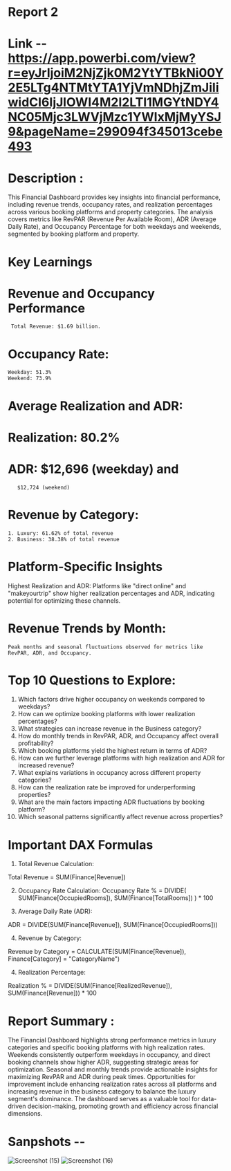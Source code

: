 # Report 2
# Link -- https://app.powerbi.com/view?r=eyJrIjoiM2NjZjk0M2YtYTBkNi00Y2E5LTg4NTMtYTA1YjVmNDhjZmJiIiwidCI6IjJlOWI4M2I2LTI1MGYtNDY4NC05Mjc3LWVjMzc1YWIxMjMyYSJ9&pageName=299094f345013cebe493
# Description :
This Financial Dashboard provides key insights into financial performance, including revenue trends, occupancy rates, 
and realization percentages across various booking platforms and property categories. 
The analysis covers metrics like RevPAR (Revenue Per Available Room), ADR (Average Daily Rate), 
and Occupancy Percentage for both weekdays and weekends, segmented by booking platform and property.

# Key Learnings
# Revenue and Occupancy Performance
	 Total Revenue: $1.69 billion.
# Occupancy Rate:
	Weekday: 51.3%
	Weekend: 73.9%
# Average Realization and ADR:
# Realization: 80.2%
# ADR: $12,696 (weekday) and 
	   $12,724 (weekend)
# Revenue by Category:
	1. Luxury: 61.62% of total revenue
	2. Business: 38.38% of total revenue
# Platform-Specific Insights
Highest Realization and ADR: Platforms like "direct online" and "makeyourtrip" show higher realization percentages and ADR, 
indicating potential for optimizing these channels.

# Revenue Trends by Month:
	Peak months and seasonal fluctuations observed for metrics like RevPAR, ADR, and Occupancy.
# Top 10 Questions to Explore:
1. Which factors drive higher occupancy on weekends compared to weekdays?
2. How can we optimize booking platforms with lower realization percentages?
3. What strategies can increase revenue in the Business category?
4. How do monthly trends in RevPAR, ADR, and Occupancy affect overall profitability?
5. Which booking platforms yield the highest return in terms of ADR?
6. How can we further leverage platforms with high realization and ADR for increased revenue?
7. What explains variations in occupancy across different property categories?
8. How can the realization rate be improved for underperforming properties?
9. What are the main factors impacting ADR fluctuations by booking platform?
10. Which seasonal patterns significantly affect revenue across properties?

# Important DAX Formulas
1. Total Revenue Calculation:

Total Revenue = SUM(Finance[Revenue])

2. Occupancy Rate Calculation:
Occupancy Rate % = 
DIVIDE(
    SUM(Finance[OccupiedRooms]),
    SUM(Finance[TotalRooms])
) * 100

3. Average Daily Rate (ADR):

ADR = DIVIDE(SUM(Finance[Revenue]), SUM(Finance[OccupiedRooms]))

4. Revenue by Category:

Revenue by Category = 
CALCULATE(SUM(Finance[Revenue]), Finance[Category] = "CategoryName")

4. Realization Percentage:

Realization % = 
DIVIDE(SUM(Finance[RealizedRevenue]), SUM(Finance[Revenue])) * 100

# Report Summary : 
The Financial Dashboard highlights strong performance metrics in luxury categories and specific booking platforms with high realization rates. 
Weekends consistently outperform weekdays in occupancy, and direct booking channels show higher ADR, suggesting strategic areas for optimization. 
Seasonal and monthly trends provide actionable insights for maximizing RevPAR and ADR during peak times. Opportunities for improvement include 
enhancing realization rates across all platforms and increasing revenue in the business category to balance the luxury segment's dominance. 
The dashboard serves as a valuable tool for data-driven decision-making, promoting growth and efficiency across financial dimensions.

# Sanpshots -- 
![Screenshot (15)](https://github.com/user-attachments/assets/f144bc95-e6f1-4e4d-b99b-e01152c580c5)
![Screenshot (16)](https://github.com/user-attachments/assets/ba53c9fb-5925-4b6a-b341-e3fe0a247c48)








